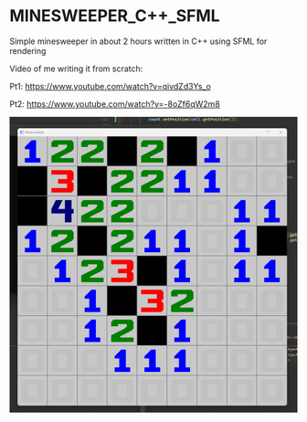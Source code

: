 # MINESWEEPER_C++_SFML
Simple minesweeper in about 2 hours written in C++ using SFML for rendering

Video of me writing it from scratch: 

Pt1: https://www.youtube.com/watch?v=qivdZd3Ys_o

Pt2: https://www.youtube.com/watch?v=-8oZf6qW2m8

![Screenshot of the game running!](images/minesweeper.png)

